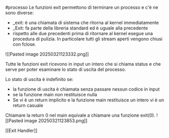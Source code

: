 #processo
Le funzioni exit permettono di terminare un processo e c'è ne sono diverse:
- _exit: è una chiamata di sistema che ritorna al kernel immediatamente
- _Exit: fa parte della libreria standard ed è uguale alla precedente
- rispetto alle due precedenti prima di ritornare al kernel esegue una procedura di pulizia. In particolare tutti gli stream aperti vengono chiusi con fclose.

![[Pasted image 20250321123332.png]]

Tutte le funzioni exit ricevono in input un intero che si chiama status e che serve per poter esaminare lo stato di uscita del processo.

Lo stato di uscita è indefinito se:
- la funzione di uscita è chiamata senza passare nessun codice in input
- se la funzione main non restituisce nulla
- Se vi è un return implicito e la funzione main restituisce un intero vi è un return casuale

Chiamare la return 0 nel main equivale a chiamare una funzione exit(0).
![[Pasted image 20250321123853.png]]


[[Exit Handler]]


